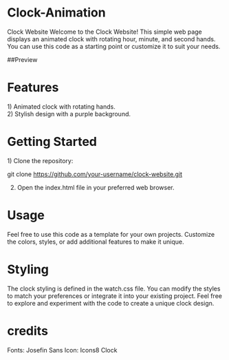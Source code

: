 # Clock-Animation

Clock Website
Welcome to the Clock Website! This simple web page displays an animated clock with rotating hour, minute, and second hands. You can use this code as a starting point or customize it to suit your needs.

##Preview

<h1>Features</h1>
1) Animated clock with rotating hands.<br>
2) Stylish design with a purple background.

<h1>Getting Started</h1>
1) Clone the repository:

git clone https://github.com/your-username/clock-website.git

2) Open the index.html file in your preferred web browser.

<h1>Usage</h1>
Feel free to use this code as a template for your own projects. Customize the colors, styles, or add additional features to make it unique.

<h1>Styling</h1>
The clock styling is defined in the watch.css file. You can modify the styles to match your preferences or integrate it into your existing project. Feel free to explore and experiment with the code to create a unique clock design.

<h1>credits</h1>
Fonts: Josefin Sans
Icon: Icons8 Clock
